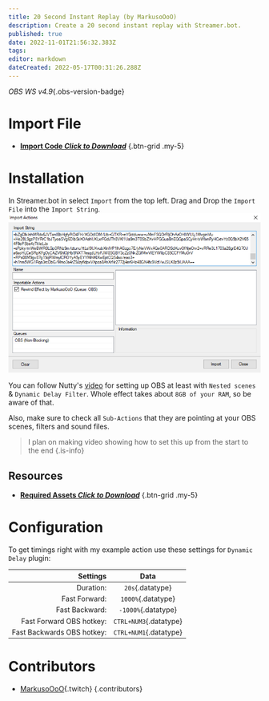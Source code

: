 ```yaml
---
title: 20 Second Instant Replay (by MarkusoOoO)
description: Create a 20 second instant replay with Streamer.bot.
published: true
date: 2022-11-01T21:56:32.383Z
tags: 
editor: markdown
dateCreated: 2022-05-17T00:31:26.288Z
---
```


*OBS WS v4.9*{.obs-version-badge} 
# Import File

- [<i class="mdi mdi-file-download"></i> **Import Code *Click to Download***](/assets/20-sec-instant-replay/files/rewind-import.sb)
{.btn-grid .my-5}

# Installation
In Streamer.bot in select `Import` from the top left.
Drag and Drop the `Import File` into the `Import String`. 
![20-sec-instant-replay.png](/assets/20-sec-instant-replay/images/20-sec-instant-replay.png)

You can follow Nutty's [video](https://youtu.be/NuWKrpNCE1k) for setting up OBS at least with `Nested scenes` & `Dynamic Delay Filter`.
Whole effect takes about `8GB of your RAM`, so be aware of that.

Also, make sure to check all `Sub-Actions` that they are pointing at your OBS scenes, filters and sound files.
>I plan on making video showing how to set this up from the start to the end {.is-info}


## Resources
- [<i class="mdi mdi-folder-download"></i> **Required Assets *Click to Download***](/assets/20-sec-instant-replay/files/Rewind-Effect.zip)
{.btn-grid .my-5}

# Configuration
To get timings right with my example action use these settings for `Dynamic Delay` plugin:

Settings | Data
---:|:---:
Duration: | `20s`{.datatype}
Fast Forward: | `1000%`{.datatype}
Fast Backward: | `-1000%`{.datatype}
Fast Forward OBS hotkey: | `CTRL+NUM3`{.datatype}
Fast Backwards OBS hotkey: | `CTRL+NUM1`{.datatype}

# Contributors

- [MarkusoOoO](https://www.twitch.tv/markusoooo){.twitch}
{.contributors}